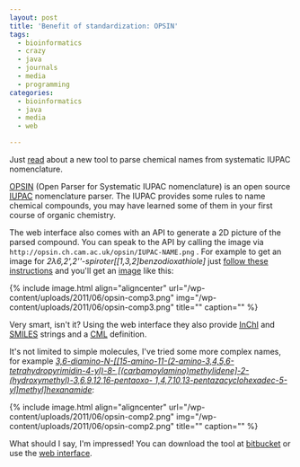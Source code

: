 ```yaml
---
layout: post
title: 'Benefit of standardization: OPSIN'
tags:
  - bioinformatics
  - crazy
  - java
  - journals
  - media
  - programming
categories:
  - bioinformatics
  - java
  - media
  - web

---
```


Just <a href="http://dx.doi.org/10.1021/ci100384d">read</a> about a new tool to parse chemical names from systematic IUPAC nomenclature.



<a href="http://opsin.ch.cam.ac.uk/">OPSIN</a> (Open Parser for Systematic IUPAC nomenclature) is an open source <a href="http://en.wikipedia.org/wiki/International_Union_of_Pure_and_Applied_Chemistry"><abbr title="International Union of Pure and Applied Chemistry">IUPAC</abbr></a> nomenclature parser. The IUPAC provides some rules to name chemical compounds, you may have learned some of them in your first course of organic chemistry.

The web interface also comes with an API to generate a 2D picture of the parsed compound. You can speak to the API by calling the image via  `http://opsin.ch.cam.ac.uk/opsin/IUPAC-NAME.png` . For example to get an image for <em>2λ6,2',2''-spiroter[[1,3,2]benzodioxathiole]</em> just <a href="http://opsin.ch.cam.ac.uk/instructions.html">follow these instructions</a> and you'll get an <a href="http://opsin.ch.cam.ac.uk/opsin/2%CE%BB6%2C2%27%2C2%27%27-spiroter%5B%5B1%2C3%2C2%5Dbenzodioxathiole%5D.png">image</a> like this:

{% include image.html align="aligncenter" url="/wp-content/uploads/2011/06/opsin-comp3.png" img="/wp-content/uploads/2011/06/opsin-comp3.png" title="" caption="" %}

Very smart, isn't it? Using the web interface they also provide <a href="http://en.wikipedia.org/wiki/International_Chemical_Identifier"><abbr title="International Chemical Identifier">InChI</abbr></a> and <a href="http://en.wikipedia.org/wiki/Simplified_molecular_input_line_entry_specification"><abbr title="simplified molecular input line entry specification">SMILES</abbr></a> strings and a <a href="http://en.wikipedia.org/wiki/Chemical_Markup_Language"><abbr title="Chemical Markup Language">CML</abbr></a> definition.

It's not limited to simple molecules, I've tried some more complex names, for example <a href="http://opsin.ch.cam.ac.uk/opsin/3%2C6-diamino-N-%5B%5B15-amino-11-%282-amino-3%2C4%2C5%2C6-tetrahydropyrimidin-4-yl%29-8-%20%5B%28carbamoylamino%29methylidene%5D-2-%28hydroxymethyl%29-3%2C6%2C9%2C12%2C16-pentaoxo-%201%2C4%2C7%2C10%2C13-pentazacyclohexadec-5-yl%5Dmethyl%5Dhexanamide.png"><em>3,6-diamino-N-[[15-amino-11-(2-amino-3,4,5,6-tetrahydropyrimidin-4-yl)-8- [(carbamoylamino)methylidene]-2-(hydroxymethyl)-3,6,9,12,16-pentaoxo- 1,4,7,10,13-pentazacyclohexadec-5-yl]methyl]hexanamide</em></a>:

{% include image.html align="aligncenter" url="/wp-content/uploads/2011/06/opsin-comp2.png" img="/wp-content/uploads/2011/06/opsin-comp2.png" title="" caption="" %}

What should I say, I'm impressed!
You can download the tool at <a href="https://bitbucket.org/dan2097/opsin/downloads">bitbucket</a> or use the <a href="http://opsin.ch.cam.ac.uk/">web interface</a>.
